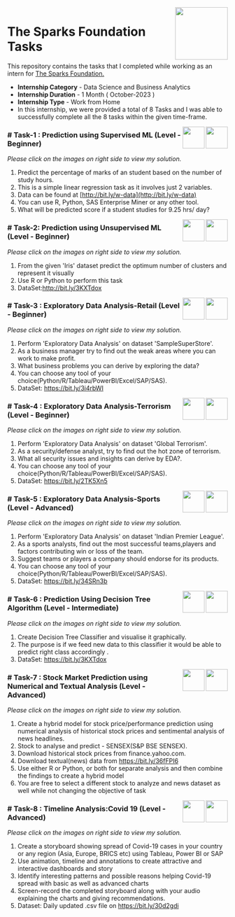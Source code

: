 <img align = right height = 120 width = 120 src = https://www.thesparksfoundationsingapore.org/images/logo_small.png>

#  The Sparks Foundation Tasks


This repository contains the tasks that I completed while working as an intern for [The Sparks Foundation.](https://www.thesparksfoundationsingapore.org/)
- **Internship Category** - Data Science and Business Analytics
- **Internship Duration** - 1 Month ( October-2023 )
- **Internship Type** - Work from Home
- In this internship, we were provided a total of 8 Tasks and I was able to successfully complete all the 8 tasks within the given time-frame.

[<img align = right height = 50 width = 50 src = https://cdn4.iconfinder.com/data/icons/social-media-and-logos-11/32/Logo_Youtube-512.png>](https://youtu.be/B7dV5-3NhdI?si=qz54SmkD7sQE4Xq0)
[<img align = right height = 50 width = 50 src = https://cdn4.iconfinder.com/data/icons/project-management-4-2/65/161-512.png>](https://github.com/deepansh-sharma917/The-Sparks-Foundation-Tasks/blob/main/Task1-Prediction%20Using%20Supervised%20ML/Task-1%20Linear%20Regression%20Model.ipynb)


### # Task-1 : Prediction using Supervised ML (Level - Beginner)
_Please click on the images on right side to view my solution._

1. Predict the percentage of marks of an student based on the number of study hours.
1. This is a simple linear regression task as it involves just 2 variables.
1. Data can be found at [http://bit.ly/w-data](http://bit.ly/w-data)
1. You can use R, Python, SAS Enterprise Miner or any other tool.
1. What will be predicted score if a student studies for 9.25 hrs/ day?
   
[<img align = right height = 50 width = 50 src = https://cdn4.iconfinder.com/data/icons/social-media-and-logos-11/32/Logo_Youtube-512.png>](https://youtu.be/X6h8AKyOATU?si=prEz5fyBxCUKIpT9)
[<img align = right height = 50 width = 50 src = https://cdn4.iconfinder.com/data/icons/project-management-4-2/65/161-512.png>](https://github.com/deepansh-sharma917/The-Sparks-Foundation-Tasks/blob/main/Task2-Prediction%20Using%20Unsupervised%20ML/2-Prediction%20Using%20Unsupervised%20ML.ipynb)

### #  Task-2:  Prediction using Unsupervised ML (Level - Beginner)
_Please click on the images on right side to view my solution._

1. From the given 'Iris' dataset predict the optimum number of clusters and represent it visually
1. Use R or Python to perform this task
1. DataSet:http://bit.ly/3KXTdox

[<img align = right height = 50 width = 50 src = https://cdn4.iconfinder.com/data/icons/social-media-and-logos-11/32/Logo_Youtube-512.png>](https://youtu.be/seKt0pgvGAE?si=fTiTacUC5vQKuxIK)
[<img align = right height = 50 width = 50 src = https://cdn4.iconfinder.com/data/icons/project-management-4-2/65/161-512.png>](https://github.com/deepansh-sharma917/The-Sparks-Foundation-Tasks/blob/main/Task3-Exploratory%20Data%20Analysis/3.Exploratory%20Data%20Analysis%20%20.ipynb)

### # Task-3 : Exploratory Data Analysis-Retail (Level - Beginner)
_Please click on the images on right side to view my solution._

1. Perform 'Exploratory Data Analysis' on dataset 'SampleSuperStore'.
1. As a business manager try to find out the weak areas where you can work to make profit.
1. What business problems you can derive by exploring the data?
1. You can choose any tool of your choice(Python/R/Tableau/PowerBI/Excel/SAP/SAS).
1. DataSet: https://bit.ly/3i4rbWI

[<img align = right height = 50 width = 50 src = https://cdn4.iconfinder.com/data/icons/social-media-and-logos-11/32/Logo_Youtube-512.png>](https://youtu.be/c8NqhJ0pbVU?si=NusYNZvFFo4YtkB3)
[<img align = right height = 50 width = 50 src = https://cdn4.iconfinder.com/data/icons/project-management-4-2/65/161-512.png>](https://github.com/deepansh-sharma917/The-Sparks-Foundation-Tasks/blob/main/Task4-EDA-Terrorism/4.Exploratory%20Data%20Analysis-Terrorism.ipynb)

### # Task-4 : Exploratory Data Analysis-Terrorism (Level - Beginner)
_Please click on the images on right side to view my solution._

1. Perform 'Exploratory Data Analysis' on dataset 'Global Terrorism'.
1. As a security/defense analyst, try to find out the hot zone of terrorism.
1. What all security issues and insights can derive by EDA?.
1. You can choose any tool of your choice(Python/R/Tableau/PowerBI/Excel/SAP/SAS).
1. DataSet: https://bit.ly/2TK5Xn5

[<img align = right height = 50 width = 50 src = https://cdn4.iconfinder.com/data/icons/social-media-and-logos-11/32/Logo_Youtube-512.png>](https://youtu.be/x_G5FwIVsew?si=MQ7XisUAE4iCAsYD)
[<img align = right height = 50 width = 50 src = https://cdn4.iconfinder.com/data/icons/project-management-4-2/65/161-512.png>](https://github.com/deepansh-sharma917/The-Sparks-Foundation-Tasks/blob/main/Task5-EDA-Sports/Exploratory%20Data%20Analysis%20Of%20IPL%20Data.ipynb)

### # Task-5 : Exploratory Data Analysis-Sports (Level - Advanced)
_Please click on the images on right side to view my solution._

1. Perform 'Exploratory Data Analysis' on dataset 'Indian Premier League'.
1. As a sports analysts, find out the most successful teams,players and factors contributing win or loss of the team.
1. Suggest teams or players a company should endorse for its products.
1. You can choose any tool of your choice(Python/R/Tableau/PowerBI/Excel/SAP/SAS).
1. DataSet: https://bit.ly/34SRn3b

[<img align = right height = 50 width = 50 src = https://cdn4.iconfinder.com/data/icons/social-media-and-logos-11/32/Logo_Youtube-512.png>](https://youtu.be/nFrUq72zrn0?si=zH3Wn47o398c_Ecl)
[<img align = right height = 50 width = 50 src = https://cdn4.iconfinder.com/data/icons/project-management-4-2/65/161-512.png>](https://github.com/deepansh-sharma917/The-Sparks-Foundation-Tasks/blob/main/Task6%20Prediction%20Using%20Decision%20Tree%20Algorithm/Decision%20Tree%20Algorithm.ipynb)

### # Task-6 : Prediction Using Decision Tree Algorithm (Level - Intermediate)
_Please click on the images on right side to view my solution._

1. Create Decision Tree Classifier and visualise it graphically.
1. The purpose is if we feed new data to this classifier it would be able to predict right class accordingly .
1. DataSet: https://bit.ly/3KXTdox

[<img align = right height = 50 width = 50 src = https://cdn4.iconfinder.com/data/icons/social-media-and-logos-11/32/Logo_Youtube-512.png>](https://youtu.be/_2dN8AkhqNw?si=BXsxXqFA9onMFN9z)
[<img align = right height = 50 width = 50 src = https://cdn4.iconfinder.com/data/icons/project-management-4-2/65/161-512.png>](https://github.com/deepansh-sharma917/The-Sparks-Foundation-Tasks/blob/main/Task7%20Stock%20Market%20Prediction%20using%20Numerical%20and%20Textual%20Analysis/Numerical_and_Textual_Analysis__of_Stock_Market_Prices.ipynb)

### # Task-7 : Stock Market Prediction using Numerical and Textual Analysis (Level - Advanced)
_Please click on the images on right side to view my solution._

1. Create a hybrid model for stock price/performance prediction using numerical analysis of historical stock prices and sentimental analysis of news headlines.
1. Stock to analyse and predict - SENSEX(S&P BSE SENSEX).
1. Download historical stock prices from finance.yahoo.com.
1. Download textual(news) data from https://bit.ly/36fFPI6
1. Use either R or Python, or both for separate analysis and then combine the findings to create a hybrid model
1. You are free to select a different stock to analyze and news dataset as well while not changing the objective of task

[<img align = right height = 50 width = 50 src = https://cdn4.iconfinder.com/data/icons/social-media-and-logos-11/32/Logo_Youtube-512.png>](https://youtu.be/Sir3vjZplsA?si=_BV18v2BReUwDnsQ)
[<img align = right height = 50 width = 50 src = https://cdn4.iconfinder.com/data/icons/project-management-4-2/65/161-512.png>](https://github.com/deepansh-sharma917/The-Sparks-Foundation-Tasks/blob/main/Task8%20Timeline%20Analysis%3ACovid%2019/Covid19.ipynb)

### # Task-8 : Timeline Analysis:Covid 19 (Level - Advanced)
_Please click on the images on right side to view my solution._

1. Create a storyboard showing spread of Covid-19 cases in your country or any region (Asia, Europe, BRICS etc) using Tableau, Power BI or SAP
1. Use animation, timeline and annotations to create attractive and interactive dashboards and story
1. Identify interesting patterns and possible reasons helping Covid-19 spread with basic as well as advanced charts
1. Screen-record the completed storyboard along with your audio explaining the charts and giving recommendations.
1. Dataset: Daily updated .csv file on https://bit.ly/30d2gdi
